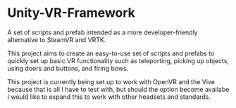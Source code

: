 # Unity-VR-Framework
A set of scripts and prefab intended as a more developer-friendly alternative to SteamVR and VRTK.

This project aims to create an easy-to-use set of scripts and prefabs to quickly set up basic VR functionality such as teleporting, picking up objects, using doors and buttons, and firing bows.

This project is currently being set up to work with OpenVR and the Vive because that is all I have to test with, but should the option become availabe I would like to expand this to work with other headsets and standards.
